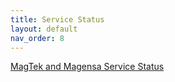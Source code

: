```yaml
---
title: Service Status
layout: default
nav_order: 8
---
```


[MagTek and Magensa Service Status](https://magensa.statuspage.io/)